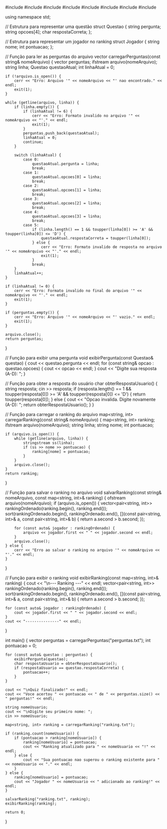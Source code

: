 #include <iostream>
#include <fstream>
#include <string>
#include <vector>
#include <sstream>
#include <algorithm>
#include <cctype>
#include <map>

using namespace std;

// Estrutura para representar uma questão
struct Questao {
    string pergunta;
    string opcoes[4];
    char respostaCorreta;
};

// Estrutura para representar um jogador no ranking
struct Jogador {
    string nome;
    int pontuacao;
};

// Função para ler as perguntas do arquivo
vector<Questao> carregarPerguntas(const string& nomeArquivo) {
    vector<Questao> perguntas;
    ifstream arquivo(nomeArquivo);
    string linha;
    Questao questaoAtual;
    int linhaAtual = 0;

    if (!arquivo.is_open()) {
        cerr << "Erro: Arquivo '" << nomeArquivo << "' nao encontrado." << endl;
        exit(1);
    }

    while (getline(arquivo, linha)) {
        if (linha.empty()) {
            if (linhaAtual != 6) {
                cerr << "Erro: Formato invalido no arquivo '" << nomeArquivo << "'." << endl;
                exit(1);
            }
            perguntas.push_back(questaoAtual);
            linhaAtual = 0;
            continue;
        }

        switch (linhaAtual) {
            case 0:
                questaoAtual.pergunta = linha;
                break;
            case 1:
                questaoAtual.opcoes[0] = linha;
                break;
            case 2:
                questaoAtual.opcoes[1] = linha;
                break;
            case 3:
                questaoAtual.opcoes[2] = linha;
                break;
            case 4:
                questaoAtual.opcoes[3] = linha;
                break;
            case 5:
                if (linha.length() == 1 && toupper(linha[0]) >= 'A' && toupper(linha[0]) <= 'D') {
                    questaoAtual.respostaCorreta = toupper(linha[0]);
                } else {
                    cerr << "Erro: Formato invalido de resposta no arquivo '" << nomeArquivo << "'." << endl;
                    exit(1);
                }
                break;
        }
        linhaAtual++;
    }

    if (linhaAtual != 0) {
        cerr << "Erro: Formato invalido no final do arquivo '" << nomeArquivo << "'." << endl;
        exit(1);
    }

    if (perguntas.empty()) {
        cerr << "Erro: Arquivo '" << nomeArquivo << "' vazio." << endl;
        exit(1);
    }

    arquivo.close();
    return perguntas;
}

// Função para exibir uma pergunta
void exibirPergunta(const Questao& questao) {
    cout << questao.pergunta << endl;
    for (const string& opcao : questao.opcoes) {
        cout << opcao << endl;
    }
    cout << "Digite sua resposta (A-D): ";
}

// Função para obter a resposta do usuário
char obterRespostaUsuario() {
    string resposta;
    cin >> resposta;
    if (resposta.length() == 1 && toupper(resposta[0]) >= 'A' && toupper(resposta[0]) <= 'D') {
        return toupper(resposta[0]);
    } else {
        cout << "Opcao invalida. Digite novamente (A-D): ";
        return obterRespostaUsuario();
    }
}

// Função para carregar o ranking do arquivo
map<string, int> carregarRanking(const string& nomeArquivo) {
    map<string, int> ranking;
    ifstream arquivo(nomeArquivo);
    string linha;
    string nome;
    int pontuacao;

    if (arquivo.is_open()) {
        while (getline(arquivo, linha)) {
            stringstream ss(linha);
            if (ss >> nome >> pontuacao) {
                ranking[nome] = pontuacao;
            }
        }
        arquivo.close();
    }
    return ranking;
}

// Função para salvar o ranking no arquivo
void salvarRanking(const string& nomeArquivo, const map<string, int>& ranking) {
    ofstream arquivo(nomeArquivo);
    if (arquivo.is_open()) {
        vector<pair<string, int>> rankingOrdenado(ranking.begin(), ranking.end());
        sort(rankingOrdenado.begin(), rankingOrdenado.end(), [](const pair<string, int>& a, const pair<string, int>& b) {
            return a.second > b.second;
        });

        for (const auto& jogador : rankingOrdenado) {
            arquivo << jogador.first << " " << jogador.second << endl;
        }
        arquivo.close();
    } else {
        cerr << "Erro ao salvar o ranking no arquivo '" << nomeArquivo << "'." << endl;
    }
}

// Função para exibir o ranking
void exibirRanking(const map<string, int>& ranking) {
    cout << "\n--- Ranking ---" << endl;
    vector<pair<string, int>> rankingOrdenado(ranking.begin(), ranking.end());
    sort(rankingOrdenado.begin(), rankingOrdenado.end(), [](const pair<string, int>& a, const pair<string, int>& b) {
        return a.second > b.second;
    });

    for (const auto& jogador : rankingOrdenado) {
        cout << jogador.first << " " << jogador.second << endl;
    }
    cout << "---------------" << endl;
}

int main() {
    vector<Questao> perguntas = carregarPerguntas("perguntas.txt");
    int pontuacao = 0;

    for (const auto& questao : perguntas) {
        exibirPergunta(questao);
        char respostaUsuario = obterRespostaUsuario();
        if (respostaUsuario == questao.respostaCorreta) {
            pontuacao++;
        }
    }

    cout << "\nQuiz finalizado!" << endl;
    cout << "Voce acertou " << pontuacao << " de " << perguntas.size() << " perguntas!" << endl;

    string nomeUsuario;
    cout << "\nDigite seu primeiro nome: ";
    cin >> nomeUsuario;

    map<string, int> ranking = carregarRanking("ranking.txt");

    if (ranking.count(nomeUsuario)) {
        if (pontuacao > ranking[nomeUsuario]) {
            ranking[nomeUsuario] = pontuacao;
            cout << "Ranking atualizado para " << nomeUsuario << "!" << endl;
        } else {
            cout << "Sua pontuacao nao superou o ranking existente para " << nomeUsuario << "." << endl;
        }
    } else {
        ranking[nomeUsuario] = pontuacao;
        cout << "Jogador " << nomeUsuario << " adicionado ao ranking!" << endl;
    }

    salvarRanking("ranking.txt", ranking);
    exibirRanking(ranking);

    return 0;
}
